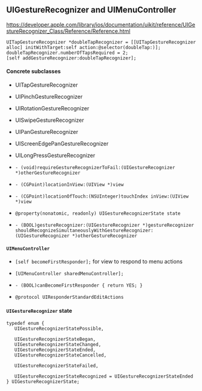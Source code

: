 ## UIGestureRecognizer and UIMenuController

https://developer.apple.com/library/ios/documentation/uikit/reference/UIGestureRecognizer_Class/Reference/Reference.html

```objc
UITapGestureRecognizer *doubleTapRecognizer = [[UITapGestureRecognizer alloc] initWithTarget:self action:@selector(doubleTap:)];
doubleTapRecognizer.numberOfTapsRequired = 2;
[self addGestureRecognizer:doubleTapRecognizer];
```

#### Concrete subclasses

* UITapGestureRecognizer
* UIPinchGestureRecognizer
* UIRotationGestureRecognizer
* UISwipeGestureRecognizer
* UIPanGestureRecognizer
* UIScreenEdgePanGestureRecognizer
* UILongPressGestureRecognizer

* `- (void)requireGestureRecognizerToFail:(UIGestureRecognizer *)otherGestureRecognizer`
* `- (CGPoint)locationInView:(UIView *)view`
* `- (CGPoint)locationOfTouch:(NSUInteger)touchIndex inView:(UIView *)view`
* `@property(nonatomic, readonly) UIGestureRecognizerState state`
* `- (BOOL)gestureRecognizer:(UIGestureRecognizer *)gestureRecognizer shouldRecognizeSimultaneouslyWithGestureRecognizer:(UIGestureRecognizer *)otherGestureRecognizer`

#### `UIMenuController`

* `[self becomeFirstResponder];` for view to respond to menu actions
* `[UIMenuController sharedMenuController];`

* `- (BOOL)canBecomeFirstResponder { return YES; }`
* `@protocol UIResponderStandardEditActions`

#### `UIGestureRecognizer` state

```objc
typedef enum {
   UIGestureRecognizerStatePossible,
   
   UIGestureRecognizerStateBegan,
   UIGestureRecognizerStateChanged,
   UIGestureRecognizerStateEnded,
   UIGestureRecognizerStateCancelled,
   
   UIGestureRecognizerStateFailed,
   
   UIGestureRecognizerStateRecognized = UIGestureRecognizerStateEnded
} UIGestureRecognizerState;
```
